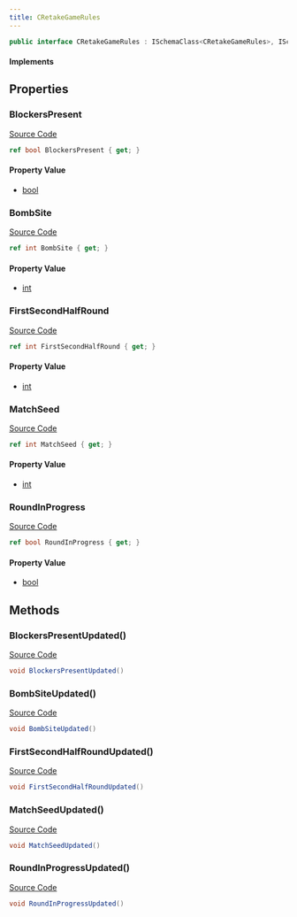 ```yaml
---
title: CRetakeGameRules
---
```


```csharp
public interface CRetakeGameRules : ISchemaClass<CRetakeGameRules>, ISchemaField, ISchemaClass, INativeHandle
```

#### Implements

## Properties

### BlockersPresent

[Source Code](https://github.com/swiftly-solution/swiftlys2/blob/main/managed/src/SwiftlyS2.Generated/Schemas/Interfaces/CRetakeGameRules.cs#L19)

```csharp
ref bool BlockersPresent { get; }
```

#### Property Value

- [bool](https://learn.microsoft.com/dotnet/api/system.boolean)

### BombSite

[Source Code](https://github.com/swiftly-solution/swiftlys2/blob/main/managed/src/SwiftlyS2.Generated/Schemas/Interfaces/CRetakeGameRules.cs#L25)

```csharp
ref int BombSite { get; }
```

#### Property Value

- [int](https://learn.microsoft.com/dotnet/api/system.int32)

### FirstSecondHalfRound

[Source Code](https://github.com/swiftly-solution/swiftlys2/blob/main/managed/src/SwiftlyS2.Generated/Schemas/Interfaces/CRetakeGameRules.cs#L23)

```csharp
ref int FirstSecondHalfRound { get; }
```

#### Property Value

- [int](https://learn.microsoft.com/dotnet/api/system.int32)

### MatchSeed

[Source Code](https://github.com/swiftly-solution/swiftlys2/blob/main/managed/src/SwiftlyS2.Generated/Schemas/Interfaces/CRetakeGameRules.cs#L17)

```csharp
ref int MatchSeed { get; }
```

#### Property Value

- [int](https://learn.microsoft.com/dotnet/api/system.int32)

### RoundInProgress

[Source Code](https://github.com/swiftly-solution/swiftlys2/blob/main/managed/src/SwiftlyS2.Generated/Schemas/Interfaces/CRetakeGameRules.cs#L21)

```csharp
ref bool RoundInProgress { get; }
```

#### Property Value

- [bool](https://learn.microsoft.com/dotnet/api/system.boolean)

## Methods

### BlockersPresentUpdated()

[Source Code](https://github.com/swiftly-solution/swiftlys2/blob/main/managed/src/SwiftlyS2.Generated/Schemas/Interfaces/CRetakeGameRules.cs#L28)

```csharp
void BlockersPresentUpdated()
```

### BombSiteUpdated()

[Source Code](https://github.com/swiftly-solution/swiftlys2/blob/main/managed/src/SwiftlyS2.Generated/Schemas/Interfaces/CRetakeGameRules.cs#L31)

```csharp
void BombSiteUpdated()
```

### FirstSecondHalfRoundUpdated()

[Source Code](https://github.com/swiftly-solution/swiftlys2/blob/main/managed/src/SwiftlyS2.Generated/Schemas/Interfaces/CRetakeGameRules.cs#L30)

```csharp
void FirstSecondHalfRoundUpdated()
```

### MatchSeedUpdated()

[Source Code](https://github.com/swiftly-solution/swiftlys2/blob/main/managed/src/SwiftlyS2.Generated/Schemas/Interfaces/CRetakeGameRules.cs#L27)

```csharp
void MatchSeedUpdated()
```

### RoundInProgressUpdated()

[Source Code](https://github.com/swiftly-solution/swiftlys2/blob/main/managed/src/SwiftlyS2.Generated/Schemas/Interfaces/CRetakeGameRules.cs#L29)

```csharp
void RoundInProgressUpdated()
```

